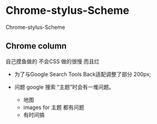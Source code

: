 # Chrome-stylus-Scheme
Chrome-stylus-Scheme


## Chrome column

自己摸鱼做的 
不会CSS 做的很慢 而且烂

- 为了与Google Search Tools Back适配调整了部分 200px;

- 问题
google 搜索 “主题”时会有一堆问题。 
  - 地图
  - images for 主题 都有问题
  - 有时间搞
